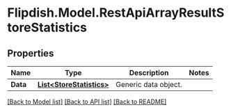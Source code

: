 # Flipdish.Model.RestApiArrayResultStoreStatistics
## Properties

Name | Type | Description | Notes
------------ | ------------- | ------------- | -------------
**Data** | [**List&lt;StoreStatistics&gt;**](StoreStatistics.md) | Generic data object. | 

[[Back to Model list]](../README.md#documentation-for-models) [[Back to API list]](../README.md#documentation-for-api-endpoints) [[Back to README]](../README.md)

